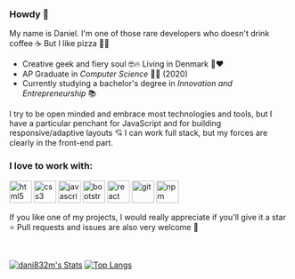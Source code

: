 ### Howdy 👋

My name is Daniel. I'm one of those rare developers who doesn't drink coffee ☕ But I like pizza 🍕😋

- Creative geek and fiery soul 🤓🔥 Living in Denmark 🤍❤
- AP Graduate in _Computer Science_ 👨‍💻 (2020)
- Currently studying a bachelor's degree in _Innovation and Entrepreneurship_ 📚

I try to be open minded and embrace most technologies and tools, but I have a particular penchant for JavaScript and for building responsive/adaptive layouts 💘 I can work full stack, but my forces are clearly in the front-end part.

### I love to work with:

[<img src='https://cdn.jsdelivr.net/npm/simple-icons@3.0.1/icons/html5.svg' alt='html5' title='HTML5' height='40' />](https://en.wikipedia.org/wiki/HTML5) [<img src='https://cdn.jsdelivr.net/npm/simple-icons@3.0.1/icons/css3.svg' alt='css3' title='CSS3' height='40' />](https://en.wikipedia.org/wiki/CSS) [<img src='https://cdn.jsdelivr.net/npm/simple-icons@3.0.1/icons/javascript.svg' alt='javascript' title='JavaScript' height='40' />](https://en.wikipedia.org/wiki/JavaScript) [<img src='https://cdn.jsdelivr.net/npm/simple-icons@3.0.1/icons/bootstrap.svg' alt='bootstrap' title='Bootstrap' height='40' />](https://en.wikipedia.org/wiki/Bootstrap_(front-end_framework)) [<img src='https://cdn.jsdelivr.net/npm/simple-icons@3.0.1/icons/react.svg' alt='react' title='React' height='40' />](https://en.wikipedia.org/wiki/React_(web_framework)) [<img src='https://cdn.jsdelivr.net/npm/simple-icons@3.0.1/icons/git.svg' alt='git' title='Git' height='40' />](https://en.wikipedia.org/wiki/Git) [<img src='https://cdn.jsdelivr.net/npm/simple-icons@3.0.1/icons/npm.svg' alt='npm' title='NPM' height='40' />](https://en.wikipedia.org/wiki/Npm_(software))

If you like one of my projects, I would really appreciate if you'll give it a star ⭐ Pull requests and issues are also very welcome 🤗

<br />

[![dani832m's Stats](https://github-readme-stats.vercel.app/api?username=dani832m&hide=contribs)](https://github.com/dani832m)
[![Top Langs](https://github-readme-stats.vercel.app/api/top-langs/?username=dani832m&layout=compact)](https://github.com/dani832m)
